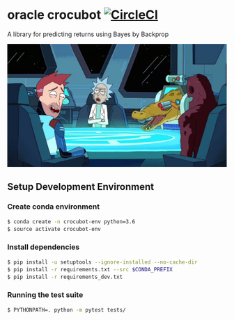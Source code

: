 # oracle crocubot [![CircleCI](https://circleci.com/gh/alpha-i/oracle-crocubot-python.svg?style=svg&circle-token=f6a7198d3b32ae0fb56dfec1daee167a930445eb)](https://circleci.com/gh/alpha-i/oracle-crocubot-python)


A library for predicting returns using Bayes by Backprop


![Crocubot](docs/crocubot.jpg "Crocubot")

## Setup Development Environment


### Create conda environment
```bash
$ conda create -n crocubot-env python=3.6
$ source activate crocubot-env
```

### Install dependencies

```bash
$ pip install -u setuptools --ignore-installed --no-cache-dir
$ pip install -r requirements.txt --src $CONDA_PREFIX
$ pip install -r requirements_dev.txt
```

### Running the test suite
```bash
$ PYTHONPATH=. python -m pytest tests/
```
